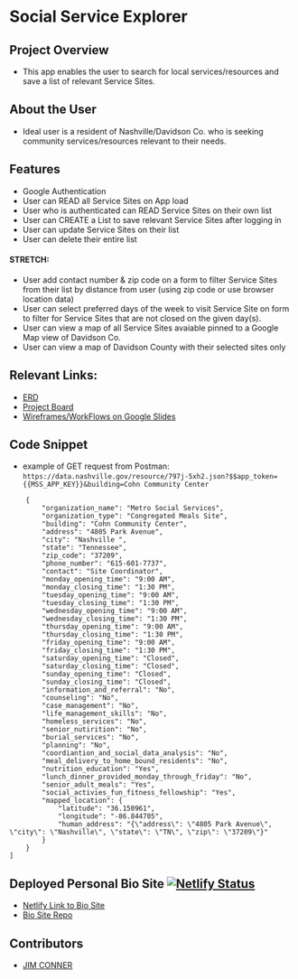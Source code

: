  # Social Service Explorer

## Project Overview
- This app enables the user to search for local services/resources and save a list of relevant Service Sites.

## About the User
- Ideal user is a resident of Nashville/Davidson Co. who is seeking community services/resources relevant to their needs. 

## Features 
- Google Authentication
- User can READ all Service Sites on App load
- User who is authenticated can READ Service Sites on their own list
- User can CREATE a List to save relevant Service Sites after logging in
- User can update Service Sites on their list
- User can delete their entire list
#### STRETCH:
- User add contact number & zip code on a form to filter Service Sites from their list by distance from user (using zip code or use browser location data)
- User can select preferred days of the week to visit Service Site on form to filter for Service Sites that are not closed on the given day(s).
- User can view a map of all Service Sites avaiable pinned to a Google Map view of Davidson Co.
- User can view a map of Davidson County with their selected sites only

## Relevant Links:
- [ERD](https://dbdiagram.io/d/60b66194b29a09603d178256)
- [Project Board](https://github.com/jim-conner/capstone-e14/projects/1)
- [Wireframes/WorkFlows on Google Slides](https://docs.google.com/presentation/d/1A5SCPPLKYg6TkFqRbmKZ4inmh-UfrmH2fbheuLv-Zm4/edit#slide=id.gdf1d490e82_0_173)

## Code Snippet
- example of GET request from Postman: `https://data.nashville.gov/resource/797j-5xh2.json?$$app_token={{MSS_APP_KEY}}&building=Cohn Community Center`
```[
    {
        "organization_name": "Metro Social Services",
        "organization_type": "Congregated Meals Site",
        "building": "Cohn Community Center",
        "address": "4805 Park Avenue",
        "city": "Nashville ",
        "state": "Tennessee",
        "zip_code": "37209",
        "phone_number": "615-601-7737",
        "contact": "Site Coordinator",
        "monday_opening_time": "9:00 AM",
        "monday_closing_time": "1:30 PM",
        "tuesday_opening_time": "9:00 AM",
        "tuesday_closing_time": "1:30 PM",
        "wednesday_opening_time": "9:00 AM",
        "wednesday_closing_time": "1:30 PM",
        "thursday_opening_time": "9:00 AM",
        "thursday_closing_time": "1:30 PM",
        "friday_opening_time": "9:00 AM",
        "friday_closing_time": "1:30 PM",
        "saturday_opening_time": "Closed",
        "saturday_closing_time": "Closed",
        "sunday_opening_time": "Closed",
        "sunday_closing_time": "Closed",
        "information_and_referral": "No",
        "counseling": "No",
        "case_management": "No",
        "life_management_skills": "No",
        "homeless_services": "No",
        "senior_nutirition": "No",
        "burial_services": "No",
        "planning": "No",
        "coordiantion_and_social_data_analysis": "No",
        "meal_delivery_to_home_bound_residents": "No",
        "nutrition_education": "Yes",
        "lunch_dinner_provided_monday_through_friday": "No",
        "senior_adult_meals": "Yes",
        "social_activies_fun_fitness_fellowship": "Yes",
        "mapped_location": {
            "latitude": "36.150961",
            "longitude": "-86.844705",
            "human_address": "{\"address\": \"4805 Park Avenue\", \"city\": \"Nashville\", \"state\": \"TN\", \"zip\": \"37209\"}"
        }
    }
]
```

## Deployed Personal Bio Site [![Netlify Status](https://api.netlify.com/api/v1/badges/1b4bfa03-03a1-4e40-ab79-f85ffed56070/deploy-status)](https://app.netlify.com/sites/jim-conner/deploys)
- [Netlify Link to Bio Site](https://jim-conner.netlify.app/)
- [Bio Site Repo](https://github.com/jim-conner/personal-bio-react)

<!-- ## Video Walkthrough of APP NAME -->

<!-- ## Project Screenshots These can be inside of your project. -->
<!-- <img width="1148" alt="Your Alt" src="your-link.png"> -->
<!-- ![Alt Text Here](https://www.yourlinkhere.com) -->

## Contributors
- [JIM CONNER](https://github.com/jim-conner)
